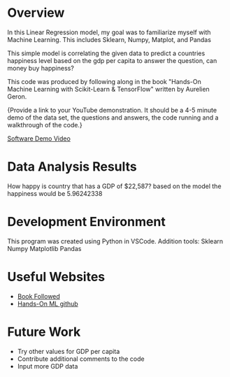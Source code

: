 # Overview

In this Linear Regression model, my goal was to familiarize myself with Machine Learning. This includes Sklearn, Numpy, Matplot, and Pandas

This simple model is correlating the given data to predict a countries happiness level based on the gdp per capita to answer the question, can money buy happiness?

This code was produced by following along in the book "Hands-On Machine Learning with Scikit-Learn & TensorFlow" written by Aurelien Geron. 

{Provide a link to your YouTube demonstration.  It should be a 4-5 minute demo of the data set, the questions and answers, the code running and a walkthrough of the code.}

[Software Demo Video](http://youtube.link.goes.here)

# Data Analysis Results

How happy is country that has a GDP of $22,587? 
based on the model the happiness would be 5.96242338 

# Development Environment

This program was created using Python in VSCode. 
Addition tools:
Sklearn
Numpy
Matplotlib
Pandas

# Useful Websites

* [Book Followed](https://www.amazon.com/Hands-Machine-Learning-Scikit-Learn-TensorFlow/dp/1491962291)
* [Hands-On ML github](https://github.com/yanshengjia/ml-road/blob/master/resources/Hands%20On%20Machine%20Learning%20with%20Scikit%20Learn%20and%20TensorFlow.pdf)

# Future Work

* Try other values for GDP per capita
* Contribute additional comments to the code
* Input more GDP data